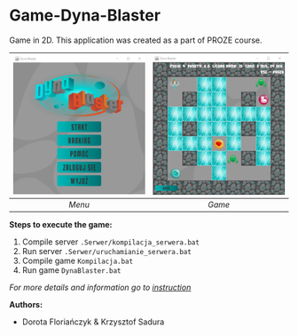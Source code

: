 # Game-Dyna-Blaster
Game in 2D. This application was created as a part of PROZE course. 

![Menu](./Resources/Menu.png)  |  ![Game](./Resources/Screen.png)
:-------------------------:|:-------------------------:
*Menu* | *Game*

**Steps to execute the game:**
1. Compile server ```.Serwer/kompilacja_serwera.bat```
2. Run server ```.Serwer/uruchamianie_serwera.bat```
3. Compile game ```Kompilacja.bat```
4. Run game ```DynaBlaster.bat``` 

*For more details and information go to [instruction](./instrukcja.pdf)*

**Authors:**
* Dorota Floriańczyk & Krzysztof Sadura
